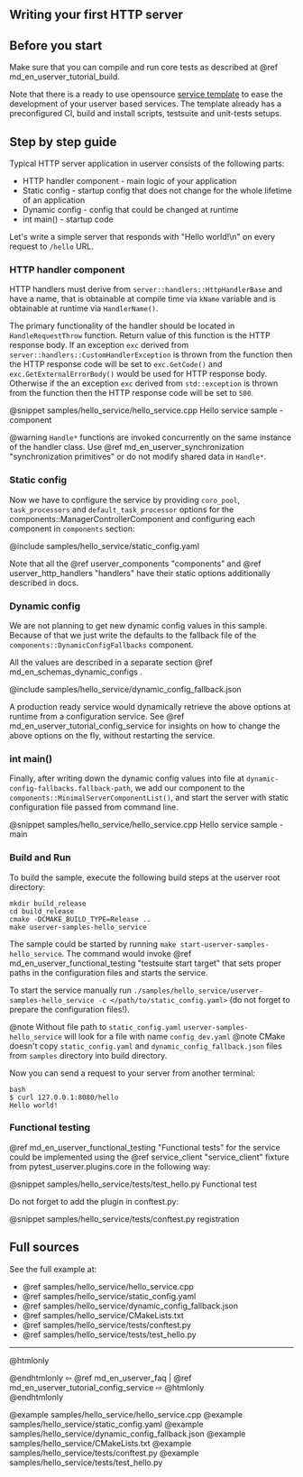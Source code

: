 ## Writing your first HTTP server

## Before you start

Make sure that you can compile and run core tests as described at
@ref md_en_userver_tutorial_build.

Note that there is a ready to use opensource
[service template](https://github.com/userver-framework/APIGateway)
to ease the development of your userver based services. The template already has
a preconfigured CI, build and install scripts, testsuite and unit-tests setups.

## Step by step guide

Typical HTTP server application in userver consists of the following parts:
* HTTP handler component - main logic of your application
* Static config - startup config that does not change for the whole lifetime of an application
* Dynamic config - config that could be changed at runtime
* int main() - startup code

Let's write a simple server that responds with "Hello world!\n" on every request to `/hello` URL.

### HTTP handler component

HTTP handlers must derive from `server::handlers::HttpHandlerBase` and have a name, that 
is obtainable at compile time via `kName` variable and is obtainable at runtime via `HandlerName()`.

The primary functionality of the handler should be located in `HandleRequestThrow` function.
Return value of this function is the HTTP response body. If an exception `exc` derived from
`server::handlers::CustomHandlerException` is thrown from the function then the
HTTP response code will be set to `exc.GetCode()` and `exc.GetExternalErrorBody()`
would be used for HTTP response body. Otherwise if the an exception `exc` derived from
`std::exception` is thrown from the function then the
HTTP response code will be set to `500`.

@snippet samples/hello_service/hello_service.cpp  Hello service sample - component

@warning `Handle*` functions are invoked concurrently on the same instance of the handler class. Use @ref md_en_userver_synchronization "synchronization primitives" or do not modify shared data in `Handle*`.


### Static config

Now we have to configure the service by providing `coro_pool`, `task_processors` and `default_task_processor` options for the components::ManagerControllerComponent and
configuring each component in `components` section:

@include samples/hello_service/static_config.yaml

Note that all the @ref userver_components "components" and @ref userver_http_handlers "handlers" have their static options additionally described in docs.

### Dynamic config

We are not planning to get new dynamic config values in this sample. Because of
that we just write the defaults to the fallback file of
the `components::DynamicConfigFallbacks` component.

All the values are described in a separate section @ref md_en_schemas_dynamic_configs .

@include samples/hello_service/dynamic_config_fallback.json

A production ready service would dynamically retrieve the above options at runtime from a configuration service. See
@ref md_en_userver_tutorial_config_service for insights on how to change the
above options on the fly, without restarting the service.


### int main()

Finally, after writing down the dynamic config values into file at `dynamic-config-fallbacks.fallback-path`, we
add our component to the `components::MinimalServerComponentList()`,
and start the server with static configuration file passed from command line.

@snippet samples/hello_service/hello_service.cpp  Hello service sample - main


### Build and Run

To build the sample, execute the following build steps at the userver root directory:
```
mkdir build_release
cd build_release
cmake -DCMAKE_BUILD_TYPE=Release ..
make userver-samples-hello_service
```

The sample could be started by running
`make start-userver-samples-hello_service`. The command would invoke
@ref md_en_userver_functional_testing "testsuite start target" that sets proper
paths in the configuration files and starts the service.

To start the service manually run
`./samples/hello_service/userver-samples-hello_service -c </path/to/static_config.yaml>`
(do not forget to prepare the configuration files!).

@note Without file path to `static_config.yaml` `userver-samples-hello_service` will look for a file with name `config_dev.yaml`
@note CMake doesn't copy `static_config.yaml` and `dynamic_config_fallback.json` files from `samples` directory into build directory.

Now you can send a request to your server from another terminal:
```
bash
$ curl 127.0.0.1:8080/hello
Hello world!
```

### Functional testing

@ref md_en_userver_functional_testing "Functional tests" for the service could be
implemented using the @ref service_client "service_client" fixture from
pytest_userver.plugins.core in the
following way:

@snippet samples/hello_service/tests/test_hello.py  Functional test

Do not forget to add the plugin in conftest.py:

@snippet samples/hello_service/tests/conftest.py  registration

## Full sources

See the full example at:
* @ref samples/hello_service/hello_service.cpp
* @ref samples/hello_service/static_config.yaml
* @ref samples/hello_service/dynamic_config_fallback.json
* @ref samples/hello_service/CMakeLists.txt
* @ref samples/hello_service/tests/conftest.py
* @ref samples/hello_service/tests/test_hello.py

----------

@htmlonly <div class="bottom-nav"> @endhtmlonly
⇦ @ref md_en_userver_faq | @ref md_en_userver_tutorial_config_service ⇨
@htmlonly </div> @endhtmlonly


@example samples/hello_service/hello_service.cpp
@example samples/hello_service/static_config.yaml
@example samples/hello_service/dynamic_config_fallback.json
@example samples/hello_service/CMakeLists.txt
@example samples/hello_service/tests/conftest.py
@example samples/hello_service/tests/test_hello.py

